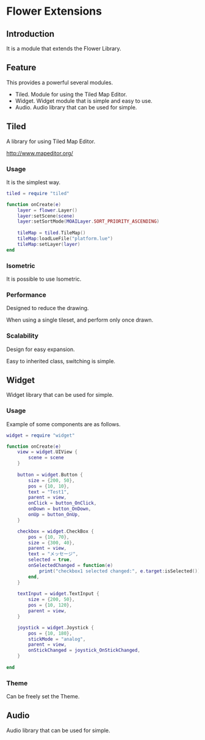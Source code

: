 # Flower Extensions

## Introduction
It is a module that extends the Flower Library.

## Feature
This provides a powerful several modules. 

* Tiled. Module for using the Tiled Map Editor.
* Widget. Widget module that is simple and easy to use.
* Audio. Audio library that can be used for simple.

## Tiled
A library for using Tiled Map Editor.

http://www.mapeditor.org/

### Usage
It is the simplest way.

```Lua
tiled = require "tiled"

function onCreate(e)
    layer = flower.Layer()
    layer:setScene(scene)
    layer:setSortMode(MOAILayer.SORT_PRIORITY_ASCENDING)
    
    tileMap = tiled.TileMap()
    tileMap:loadLueFile("platform.lue")
    tileMap:setLayer(layer)
end
```

### Isometric
It is possible to use Isometric.

### Performance
Designed to reduce the drawing.

When using a single tileset, and perform only once drawn.

### Scalability
Design for easy expansion.

Easy to inherited class, switching is simple.

## Widget
Widget library that can be used for simple.

### Usage
Example of some components are as follows.

```Lua
widget = require "widget"

function onCreate(e)
    view = widget.UIView {
        scene = scene
    }
    
    button = widget.Button {
        size = {200, 50},
        pos = {10, 10},
        text = "Test1",
        parent = view,
        onClick = button_OnClick,
        onDown = button_OnDown,
        onUp = button_OnUp,
    }

    checkbox = widget.CheckBox {
        pos = {10, 70},
        size = {300, 40},
        parent = view,
        text = "メッセージ",
        selected = true,
        onSelectedChanged = function(e)
            print("checkbox1 selected changed:", e.target:isSelected())
        end,
    }
    
    textInput = widget.TextInput {
        size = {200, 50},
        pos = {10, 120},
        parent = view,
    }

    joystick = widget.Joystick {
    	pos = {10, 180},
        stickMode = "analog",
        parent = view,
        onStickChanged = joystick_OnStickChanged,
    }
    
end
```

### Theme
Can be freely set the Theme.

## Audio
Audio library that can be used for simple.

